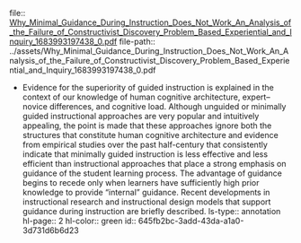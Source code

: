 file:: [Why_Minimal_Guidance_During_Instruction_Does_Not_Work_An_Analysis_of_the_Failure_of_Constructivist_Discovery_Problem_Based_Experiential_and_Inquiry_1683993197438_0.pdf](../assets/Why_Minimal_Guidance_During_Instruction_Does_Not_Work_An_Analysis_of_the_Failure_of_Constructivist_Discovery_Problem_Based_Experiential_and_Inquiry_1683993197438_0.pdf)
file-path:: ../assets/Why_Minimal_Guidance_During_Instruction_Does_Not_Work_An_Analysis_of_the_Failure_of_Constructivist_Discovery_Problem_Based_Experiential_and_Inquiry_1683993197438_0.pdf

- Evidence for the superiority of guided instruction is explained in the context of our knowledge of human cognitive architecture, expert–novice differences, and cognitive load. Although unguided or minimally guided instructional approaches are very popular and intuitively appealing, the point is made that these approaches ignore both the structures that constitute human cognitive architecture and evidence from empirical studies over the past half-century that consistently indicate that minimally guided instruction is less effective and less efficient than instructional approaches that place a strong emphasis on guidance of the student learning process. The advantage of guidance begins to recede only when learners have sufficiently high prior knowledge to provide “internal” guidance. Recent developments in instructional research and instructional design models that support guidance during instruction are briefly described.
  ls-type:: annotation
  hl-page:: 2
  hl-color:: green
  id:: 645fb2bc-3add-43da-a1a0-3d731d6b6d23